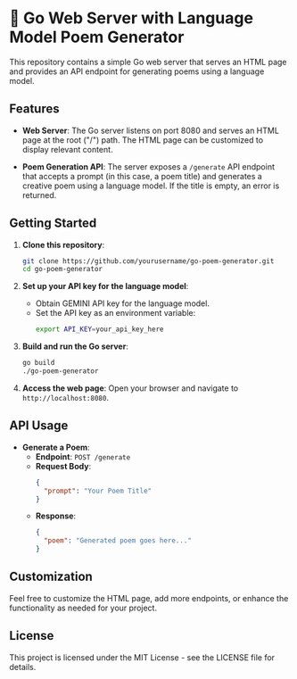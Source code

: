 # 🚀 Go Web Server with Language Model Poem Generator

This repository contains a simple Go web server that serves an HTML page and provides an API endpoint for generating poems using a language model.

## Features

- **Web Server**: The Go server listens on port 8080 and serves an HTML page at the root ("/") path. The HTML page can be customized to display relevant content.

- **Poem Generation API**: The server exposes a `/generate` API endpoint that accepts a prompt (in this case, a poem title) and generates a creative poem using a language model. If the title is empty, an error is returned.

## Getting Started

1. **Clone this repository**:
   ```bash
   git clone https://github.com/yourusername/go-poem-generator.git
   cd go-poem-generator
   ```

2. **Set up your API key for the language model**:
   - Obtain GEMINI API key for the language model.
   - Set the API key as an environment variable:
     ```bash
     export API_KEY=your_api_key_here
     ```

3. **Build and run the Go server**:
   ```bash
   go build
   ./go-poem-generator
   ```

4. **Access the web page**:
   Open your browser and navigate to `http://localhost:8080`.

## API Usage

- **Generate a Poem**:
  - **Endpoint**: `POST /generate`
  - **Request Body**:
    ```json
    {
      "prompt": "Your Poem Title"
    }
    ```
  - **Response**:
    ```json
    {
      "poem": "Generated poem goes here..."
    }
    ```

## Customization

Feel free to customize the HTML page, add more endpoints, or enhance the functionality as needed for your project.

## License

This project is licensed under the MIT License - see the LICENSE file for details.
